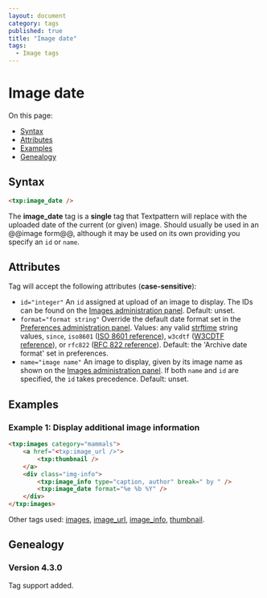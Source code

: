 ```yaml
---
layout: document
category: tags
published: true
title: "Image date"
tags:
  - Image tags
---
```


# Image date

On this page:

* [Syntax](#user-content-syntax)
* [Attributes](#user-content-attributes)
* [Examples](#user-content-examples)
* [Genealogy](#user-content-genealogy)

## Syntax

```html
<txp:image_date />
```

The **image_date** tag is a __single__ tag that Textpattern will replace with the uploaded date of the current (or given) image. Should usually be used in an @@image form@@, although it may be used on its own providing you specify an `id` or `name`.

## Attributes

Tag will accept the following attributes (**case-sensitive**):

* `id="integer"`
An `id` assigned at upload of an image to display. The IDs can be found on the [Images administration panel](../administration/images-panel).
Default: unset.
* `format="format string"`
Override the default date format set in the [Preferences administration panel](../administration/preferences-panel).
Values: any valid [strftime](http://php.net/strftime) string values, `since`, `iso8601` ([ISO 8601 reference](http://en.wikipedia.org/wiki/ISO_8601)), `w3cdtf` ([W3CDTF reference](http://www.w3.org/TR/NOTE-datetime)), or `rfc822` ([RFC 822 reference](http://www.w3.org/Protocols/rfc822/#z28)).
Default: the 'Archive date format' set in preferences.
* `name="image name"`
An image to display, given by its image name as shown on the [Images administration panel](../administration/images-panel). If both `name` and `id` are specified, the `id` takes precedence.
Default: unset.

## Examples

### Example 1: Display additional image information

```html
<txp:images category="mammals">
    <a href="<txp:image_url />">
        <txp:thumbnail />
    </a>
    <div class="img-info">
        <txp:image_info type="caption, author" break=" by " />
        <txp:image_date format="%e %b %Y" />
    </div>
</txp:images>
```

Other tags used: [images](images), [image_url](image-url), [image_info](image-info), [thumbnail](thumbnail).

## Genealogy

### Version 4.3.0

Tag support added.
